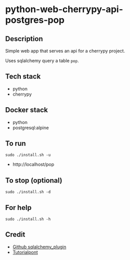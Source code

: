 # python-web-cherrypy-api-postgres-pop

## Description
Simple web app that serves an api
for a cherrypy project.

Uses sqlalchemy query a table `pop`.

## Tech stack
- python
- cherrypy

## Docker stack
- python
- postgresql:alpine

## To run
`sudo ./install.sh -u`
- http://localhost/pop

## To stop (optional)
`sudo ./install.sh -d`

## For help
`sudo ./install.sh -h`

## Credit
- [Github sqlalchemy_plugin](https://github.com/ionrock/cherrypy-sqlalchemy/blob/master/example.py)
- [Tutorialpont](https://www.tutorialspoint.com/cherrypy/cherrypy_quick_guide.htm)
